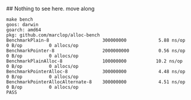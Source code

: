 ## Nothing to see here. move along

    make bench
    goos: darwin
    goarch: amd64
    pkg: github.com/marclop/alloc-bench
    BenchmarkPlain-8                   	300000000	         5.88 ns/op	       0 B/op	       0 allocs/op
    BenchmarkPointer-8                 	2000000000	         0.56 ns/op	       0 B/op	       0 allocs/op
    BenchmarkPlainAlloc-8              	100000000	        10.2 ns/op	       0 B/op	       0 allocs/op
    BenchmarkPointerAlloc-8            	300000000	         4.48 ns/op	       0 B/op	       0 allocs/op
    BenchmarkPointerAllocAlternate-8   	300000000	         4.51 ns/op	       0 B/op	       0 allocs/op
    PASS
